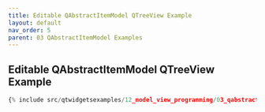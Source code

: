 ```yaml
---
title: Editable QAbstractItemModel QTreeView Example
layout: default
nav_order: 5
parent: 03 QAbstractItemModel Examples
---
```


## Editable QAbstractItemModel QTreeView Example

```python
{% include src/qtwidgetsexamples/12_model_view_programming/03_qabstractitemmodel/05_item_model_tree_view_editable.py %}
```

